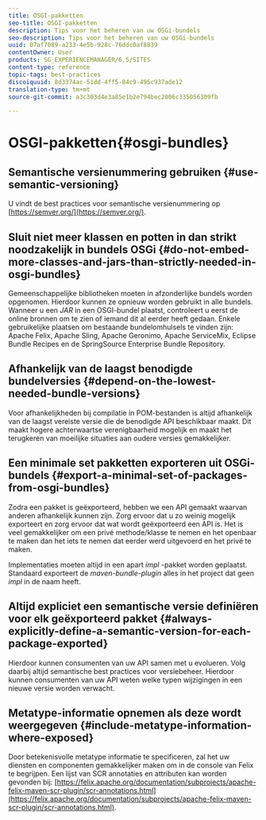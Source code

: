 ```yaml
---
title: OSGI-pakketten
seo-title: OSGI-pakketten
description: Tips voor het beheren van uw OSGi-bundels
seo-description: Tips voor het beheren van uw OSGi-bundels
uuid: 07af7089-a233-4e5b-928c-76ddc0af8839
contentOwner: User
products: SG_EXPERIENCEMANAGER/6.5/SITES
content-type: reference
topic-tags: best-practices
discoiquuid: 8d3374ac-51dd-4ff5-84c9-495c937ade12
translation-type: tm+mt
source-git-commit: a3c303d4e3a85e1b2e794bec2006c335056309fb

---
```



# OSGI-pakketten{#osgi-bundles}

## Semantische versienummering gebruiken {#use-semantic-versioning}

U vindt de best practices voor semantische versienummering op [https://semver.org/](https://semver.org/).

## Sluit niet meer klassen en potten in dan strikt noodzakelijk in bundels OSGi {#do-not-embed-more-classes-and-jars-than-strictly-needed-in-osgi-bundles}

Gemeenschappelijke bibliotheken moeten in afzonderlijke bundels worden opgenomen. Hierdoor kunnen ze opnieuw worden gebruikt in alle bundels. Wanneer u een *JAR* in een OSGI-bundel plaatst, controleert u eerst de online bronnen om te zien of iemand dit al eerder heeft gedaan. Enkele gebruikelijke plaatsen om bestaande bundelomhulsels te vinden zijn: Apache Felix, Apache Sling, Apache Geronimo, Apache ServiceMix, Eclipse Bundle Recipes en de SpringSource Enterprise Bundle Repository.

## Afhankelijk van de laagst benodigde bundelversies {#depend-on-the-lowest-needed-bundle-versions}

Voor afhankelijkheden bij compilatie in POM-bestanden is altijd afhankelijk van de laagst vereiste versie die de benodigde API beschikbaar maakt. Dit maakt hogere achterwaartse verenigbaarheid mogelijk en maakt het terugkeren van moeilijke situaties aan oudere versies gemakkelijker.

## Een minimale set pakketten exporteren uit OSGi-bundels {#export-a-minimal-set-of-packages-from-osgi-bundles}

Zodra een pakket is geëxporteerd, hebben we een API gemaakt waarvan anderen afhankelijk kunnen zijn. Zorg ervoor dat u zo weinig mogelijk exporteert en zorg ervoor dat wat wordt geëxporteerd een API is. Het is veel gemakkelijker om een privé methode/klasse te nemen en het openbaar te maken dan het iets te nemen dat eerder werd uitgevoerd en het privé te maken.

Implementaties moeten altijd in een apart *impl* -pakket worden geplaatst. Standaard exporteert de *maven-bundle-plugin* alles in het project dat geen *impl* in de naam heeft.

## Altijd expliciet een semantische versie definiëren voor elk geëxporteerd pakket {#always-explicitly-define-a-semantic-version-for-each-package-exported}

Hierdoor kunnen consumenten van uw API samen met u evolueren. Volg daarbij altijd semantische best practices voor versiebeheer. Hierdoor kunnen consumenten van uw API weten welke typen wijzigingen in een nieuwe versie worden verwacht.

## Metatype-informatie opnemen als deze wordt weergegeven {#include-metatype-information-where-exposed}

Door betekenisvolle metatype informatie te specificeren, zal het uw diensten en componenten gemakkelijker maken om in de console van Felix te begrijpen. Een lijst van SCR annotaties en attributen kan worden gevonden bij: [https://felix.apache.org/documentation/subprojects/apache-felix-maven-scr-plugin/scr-annotations.html](https://felix.apache.org/documentation/subprojects/apache-felix-maven-scr-plugin/scr-annotations.html).
